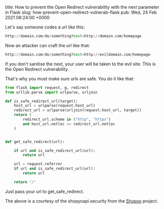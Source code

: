title: How to prevent the Open Redirect vulnerability with the next parameter in Flask
slug: how-prevent-open-redirect-vulnerab-flask
pub: Wed, 24 Feb 2021 08:24:00 +0000

Let's say someone codes a url like this:


```python
http://domain.com/do/something?next=http://domain.com/homepage

```


Now an attacker can craft the url like that:


```python
http://domain.com/do/something?next=http://evildomain.com/homepage

```


If you don't sanitise the next, your user will be taken to the evil site. This is the Open Redirect vulnerability.

That's why you must make sure urls are safe. You do it like that:


```python
from flask import request, g, redirect
from urllib.parse import urlparse, urljoin

def is_safe_redirect_url(target):
    host_url = urlparse(request.host_url)
    redirect_url = urlparse(urljoin(request.host_url, target))
    return (
        redirect_url.scheme in ("http", "https")
        and host_url.netloc == redirect_url.netloc
    )


def get_safe_redirect(url):

    if url and is_safe_redirect_url(url):
        return url

    url = request.referrer
    if url and is_safe_redirect_url(url):
        return url

    return "/"


```


Just pass your url to get\_safe\_redirect.

The above is a courtesy of the shopyoapi.security from the [Shopyo](https://github.com/Abdur-rahmaanJ/shopyo) project.
